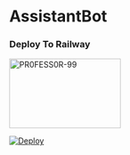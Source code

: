 # AssistantBot


### Deploy To Railway

<a href="https://railway.app/new/template?template=https%3A%2F%2Fgithub.com%2FDevindaOfficial%2FAssistantBot&envs=API_ID%2CAPI_HASH%2CTG_BOT_TOKEN&optionalEnvs=API_IDDesc=Your+APP_ID+From+https%3A%2F%2Fyoutu.be%2F5eEsvLAKVc0+or+%40MT_MyTelegramOrg_Bot&API_HASHDesc=Your+APP_HASH+From+https%3A%2F%2Fyoutu.be%2F5eEsvLAKVc0+or+%40MT_MyTelegramOrg_Bot&TG_BOT_TOKENDesc=Your+Bot+Token+From+%40BotFather&HOSTEDDesc=Check+readme.md+file+for+more+details+%28true%29&OWNER_IDDesc=Your+Bot+Token+From+%40MT_ID_Bot"><img src="https://i.ibb.co/tsq26Pz/PR0-FESS0-R-99.gif" alt="PR0FESS0R-99" border="0" height="125" width="200" align="center" /></a>



[![Deploy](https://www.herokucdn.com/deploy/button.svg)](https://heroku.com/deploy?template=https://github.com/DevindaOfficial/AssistantBot)


